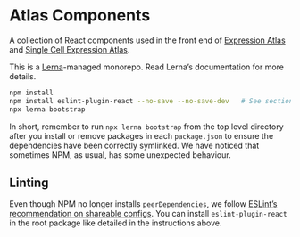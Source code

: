 # Atlas Components

A collection of React components used in the front end of [Expression Atlas](https://www.ebi.ac.uk/gxa) and
[Single Cell Expression Atlas](https://www.ebi.ac.uk/gxa/sc).

This is a [Lerna](https://github.com/lerna/lerna)-managed monorepo. Read Lerna’s documentation for more details.

```bash
npm install
npm install eslint-plugin-react --no-save --no-save-dev   # See section about linting below
npx lerna bootstrap
```

In short, remember to run `npx lerna bootstrap` from the top level directory after you install or remove packages in
each `package.json` to ensure the dependencies have been correctly symlinked. We have noticed that sometimes NPM, as
usual, has some unexpected behaviour.

## Linting

Even though NPM no longer installs `peerDependencies`, we follow
[ESLint’s recommendation on shareable configs](https://eslint.org/docs/developer-guide/shareable-configs#publishing-a-shareable-config).
You can install `eslint-plugin-react` in the root package like detailed in the instructions above.

